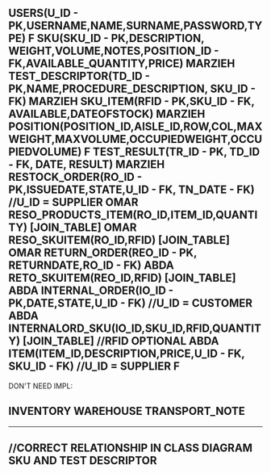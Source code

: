 USERS(U_ID - PK,USERNAME,NAME,SURNAME,PASSWORD,TYPE) **F**
SKU(SKU_ID - PK,DESCRIPTION, WEIGHT,VOLUME,NOTES,POSITION_ID - FK,AVAILABLE_QUANTITY,PRICE) **MARZIEH**
TEST_DESCRIPTOR(TD_ID - PK,NAME,PROCEDURE_DESCRIPTION, SKU_ID - FK) **MARZIEH**
SKU_ITEM(RFID - PK,SKU_ID - FK, AVAILABLE,DATEOFSTOCK) **MARZIEH** 
POSITION(POSITION_ID,AISLE_ID,ROW,COL,MAXWEIGHT,MAXVOLUME,OCCUPIEDWEIGHT,OCCUPIEDVOLUME) **F**
TEST_RESULT(TR_ID - PK, TD_ID - FK, DATE, RESULT) **MARZIEH**
RESTOCK_ORDER(RO_ID - PK,ISSUEDATE,STATE,U_ID - FK, TN_DATE - FK) //U_ID = SUPPLIER **OMAR**
RESO_PRODUCTS_ITEM(RO_ID,ITEM_ID,QUANTITY) [JOIN_TABLE] **OMAR**
RESO_SKUITEM(RO_ID,RFID) [JOIN_TABLE] **OMAR**
RETURN_ORDER(REO_ID - PK, RETURNDATE,RO_ID - FK) **ABDA**
RETO_SKUITEM(REO_ID,RFID) [JOIN_TABLE] **ABDA**
INTERNAL_ORDER(IO_ID - PK,DATE,STATE,U_ID  - FK) //U_ID = CUSTOMER **ABDA**
INTERNALORD_SKU(IO_ID,SKU_ID,RFID,QUANTITY) [JOIN_TABLE] //RFID OPTIONAL **ABDA**
ITEM(ITEM_ID,DESCRIPTION,PRICE,U_ID - FK, SKU_ID - FK) //U_ID = SUPPLIER **F**
----
DON'T NEED IMPL:

INVENTORY
WAREHOUSE
TRANSPORT_NOTE
----
----
//CORRECT RELATIONSHIP IN CLASS DIAGRAM SKU AND TEST DESCRIPTOR
----

